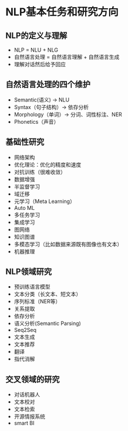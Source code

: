 # NLP基本任务和研究方向
## NLP的定义与理解
- NLP = NLU + NLG
- 自然语言处理 = 自然语言理解 + 自然语言生成
- 理解对话然后给予回应

## 自然语言处理的四个维护
- Semantic(语义) -> NLU
- Syntax（句子结构）-> 依存分析
- Morphology（单词）-> 分词、词性标注、NER
- Phonetics（声音）

## 基础性研究
- 网络架构
- 优化理论：优化的精度和速度
- 对抗训练（很难收敛）
- 数据增强
- 半监督学习
- 域迁移
- 元学习（Meta Learning）
- Auto ML
- 多任务学习
- 集成学习
- 图网络
- 知识图谱
- 多模态学习（比如数据来源既有图像也有文本）
- 机器推理

## NLP领域研究
- 预训练语言模型
- 文本分类（长文本、短文本）
- 序列标准（NER等）
- 关系提取
- 依存分析
- 语义分析(Semantic Parsing)
- Seq2Seq
- 文本生成
- 文本推荐
- 翻译
- 指代消解

## 交叉领域的研究
- 对话机器人
- 文本校对
- 文本检索
- 开源情报系统
- smart BI